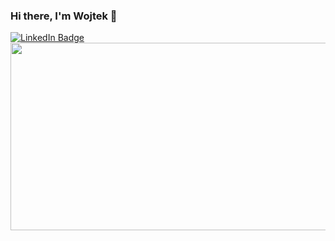 ### Hi there, I'm Wojtek 👋

<div id="badges">
  <a href="https://www.linkedin.com/in/wojciech-%C5%BCelasko-44b755213/">
    <img src="https://img.shields.io/badge/LinkedIn-blue?style=for-the-badge&logo=linkedin&logoColor=white" alt="LinkedIn Badge"/>
  </a>
</div>
<div align="center">
  <img src="https://giphy.com/gifs/Giflytics-gif-jazminantoinette-giflytics-xT9C25UNTwfZuk85WP" width="600" height="300"/>
</div>
